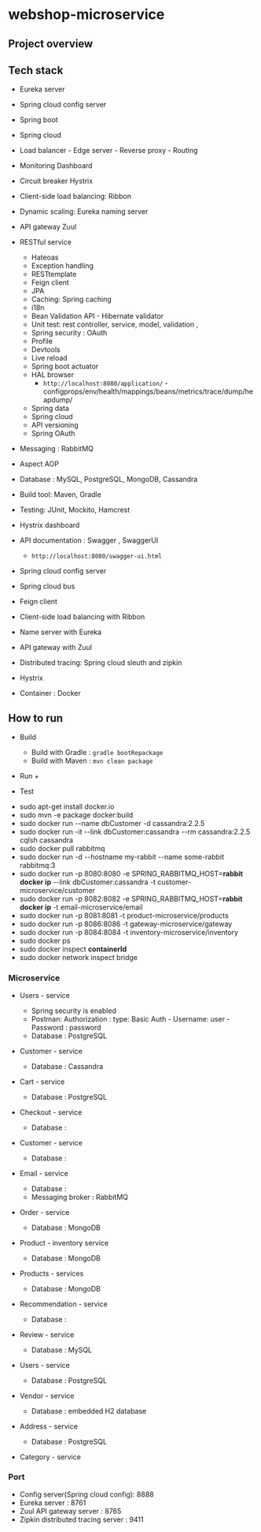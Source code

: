 # webshop-microservice


## Project overview 



## Tech stack 
+ Eureka server 
+ Spring cloud config server
+ Spring boot
+ Spring cloud 
+ Load balancer - Edge server - Reverse proxy - Routing 
+ Monitoring Dashboard 
+ Circuit breaker Hystrix 
+ Client-side load balancing: Ribbon 
+ Dynamic scaling: Eureka naming server 
+ API gateway Zuul 
+ RESTful service 
    + Hateoas
    + Exception handling
    + RESTtemplate
    + Feign client 
    + JPA 
    + Caching: Spring caching 
    + i18n
    + Bean Validation API  - Hibernate validator 
    + Unit test: rest controller, service, model, validation , 
    + Spring security : OAuth
    + Profile 
    + Devtools 
    + Live reload 
    + Spring boot actuator
    + HAL browser 
        + `http://localhost:8080/application/` - configprops/env/health/mappings/beans/metrics/trace/dump/heapdump/
    + Spring data 
    + Spring cloud 
    + API versioning
    + Spring OAuth 
+ Messaging : RabbitMQ
+ Aspect AOP 
+ Database : MySQL, PostgreSQL, MongoDB, Cassandra
+ Build tool: Maven, Gradle 
+ Testing: JUnit, Mockito, Hamcrest
+ Hystrix dashboard 
+ API documentation : Swagger , SwaggerUI 
    + `http://localhost:8080/swagger-ui.html`

+ Spring cloud config server 
+ Spring cloud bus 
+ Feign client
+ Client-side load balancing with Ribbon 
+ Name server with Eureka 
+ API gateway with Zuul 
+ Distributed tracing: Spring cloud sleuth and zipkin
+ Hystrix 
+ Container : Docker  

## How to run 
+ Build 
    + Build with Gradle : `gradle bootRepackage`
    + Build with Maven : `mvn clean package`

+ Run 
    + 


+ Test 







* sudo apt-get install docker.io
* sudo mvn -e package docker:build
* sudo docker run --name dbCustomer -d cassandra:2.2.5
* sudo docker run -it --link dbCustomer:cassandra --rm cassandra:2.2.5 cqlsh cassandra
* sudo docker pull rabbitmq
* sudo docker run -d --hostname my-rabbit --name some-rabbit rabbitmq:3
* sudo docker run -p 8080:8080 -e SPRING_RABBITMQ_HOST=**rabbit docker ip** --link dbCustomer:cassandra -t customer-microservice/customer
* sudo docker run -p 8082:8082 -e SPRING_RABBITMQ_HOST=**rabbit docker ip** -t email-microservice/email
* sudo docker run -p 8081:8081 -t product-microservice/products
* sudo docker run -p 8086:8086 -t gateway-microservice/gateway
* sudo docker run -p 8084:8084 -t inventory-microservice/inventory
* sudo docker ps
* sudo docker inspect **containerId**
* sudo docker network inspect bridge





### Microservice 
+ Users - service
    + Spring security is enabled 
    + Postman: Authorization : type: Basic Auth - Username: user - Password : password 
    + Database : PostgreSQL 

+ Customer - service 
    + Database : Cassandra
+ Cart - service 
    + Database : PostgreSQL
+ Checkout - service 
    + Database : 
+ Customer - service 
    + Database : 
+ Email - service
    + Database : 
    + Messaging broker : RabbitMQ
+ Order - service 
    + Database : MongoDB
+ Product - inventory service 
    + Database : MongoDB
+ Products - services
    + Database : MongoDB
+ Recommendation - service 
    + Database : 
+ Review - service 
    + Database : MySQL
+ Users - service
    + Database : PostgreSQL 
+ Vendor - service 
    + Database : embedded H2 database 

+ Address - service 
    + Database : PostgreSQL
+ Category - service 







### Port 
+ Config server(Spring cloud config): 8888 
+ Eureka server : 8761
+ Zuul API gateway server : 8765
+ Zipkin distributed tracing server : 9411




